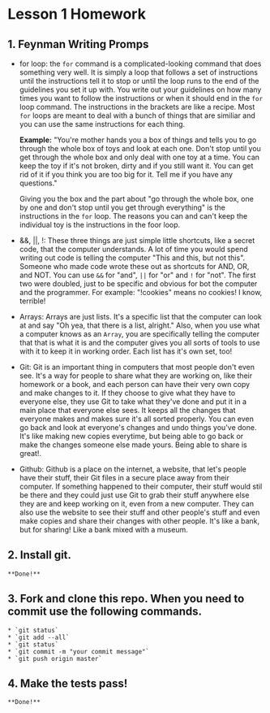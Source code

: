 # Lesson 1 Homework

## 1. Feynman Writing Promps

* for loop:
    the `for` command is a complicated-looking command that does something very well. It is simply a loop 
    that follows a set of instructions until the instructions tell it to stop or until the loop runs to 
    the end of the guidelines you set it up with. You write out your guidelines on how many times you 
    want to follow the instructions or when it should end in the `for` loop command.  The instructions in 
    the brackets are like a recipe.  Most `for` loops are meant to deal with a bunch of things that 
    are similiar and you can use the same instructions for each thing.  
    
    **Example:**
    "You're mother hands you a box of things and tells you to go through the whole box of toys and look at 
    each one.  Don't stop until you get through the whole box and only deal with one toy at a time. You 
    can keep the toy if it's not broken, dirty and if you still want it.  You can get rid of it if you think 
    you are too big for it.  Tell me if you have any questions."
    
    Giving you the box and the part about "go through the whole box, one by one and don't stop until you get 
    through everything" is the instructions in the `for` loop.  The reasons you can and can't keep the individual
    toy is the instructions in the foor loop.
* &&, ||, !:
    These three things are just simple little shortcuts, like a secret code, that the computer understands.  A 
    lot of time you would spend writing out code is telling the computer "This and this, but not this".  Someone 
    who made code wrote these out as shortcuts for AND, OR, and NOT.  You can use `&&` for "and", `||` for 
    "or" and `!` for "not".  The first two were doubled, just to be specific and obvious for bot the computer 
    and the programmer.  For example: "!cookies" means no cookies!  I know, terrible!
* Arrays:
    Arrays are just lists.  It's a specific list that the computer can look at and say "Oh yea, that there is 
    a list, alright."  Also, when you use what a computer knows as an `Array`, you are specifically telling 
    the computer that that is what it is and the computer gives you all sorts of tools to use with it to 
    keep it in working order.  Each list has it's own set, too!
* Git:
    Git is an important thing in computers that most people don't even see.  It's a way for people to share 
    what they are working on, like their homework or a book, and each person can have their very own copy 
    and make changes to it.  If they choose to give what they have to everyone else, they use Git to take 
    what they've done and put it in a main place that everyone else sees.  It keeps all the changes that 
    everyone makes and makes sure it's all sorted properly.  You can even go back and look at everyone's 
    changes and undo things you've done.  It's like making new copies everytime, but being able to go back 
    or make the changes someone else made yours.  Being able to share is great!.
* Github:
    Github is a place on the internet, a website, that let's people have their stuff, their Git files in a 
    secure place away from their computer.  If something happened to their computer, their stuff would stil 
    be there and they could just use Git to grab their stuff anywhere else they are and keep working on it, 
    even from a new computer.  They can also use the website to see their stuff and other people's stuff and 
    even make copies and share their changes with other people.  It's like a bank, but for sharing!  Like 
    a bank mixed with a museum.

## 2. Install git.
    **Done!**

## 3. Fork and clone this repo. When you need to commit use the following commands.
    * `git status`
    * `git add --all`
    * `git status`
    * `git commit -m "your commit message"`
    * `git push origin master`

## 4. Make the tests pass!
    **Done!**